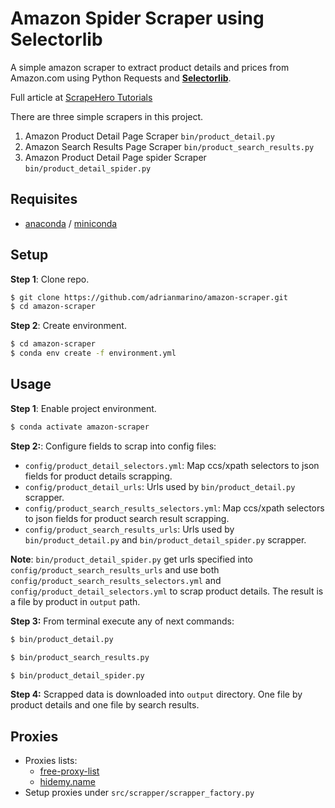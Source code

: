 # Amazon Spider Scraper using Selectorlib 

A simple amazon scraper to extract product details and prices from Amazon.com using Python Requests and **[Selectorlib](https://selectorlib.readthedocs.io/en/latest/)**. 

Full article at [ScrapeHero Tutorials](https://www.scrapehero.com/tutorial-how-to-scrape-amazon-product-details-using-python-and-selectorlib/)

There are three simple scrapers in this project. 
1. Amazon Product Detail Page Scraper `bin/product_detail.py`
1. Amazon Search Results Page Scraper `bin/product_search_results.py`
1. Amazon Product Detail Page spider Scraper `bin/product_detail_spider.py`

## Requisites

* [anaconda](https://www.anaconda.com/products/individual) / [miniconda](https://docs.conda.io/en/latest/miniconda.html)

## Setup

**Step 1**: Clone repo.

```bash
$ git clone https://github.com/adrianmarino/amazon-scraper.git
$ cd amazon-scraper
```

**Step 2**: Create environment.

```bash
$ cd amazon-scraper
$ conda env create -f environment.yml
```

## Usage

**Step 1**: Enable project environment.

```bash
$ conda activate amazon-scraper
```

**Step 2:**: Configure fields to scrap into config files:

* `config/product_detail_selectors.yml`: Map ccs/xpath selectors to json fields for product details scrapping.
* `config/product_detail_urls`: Urls used by `bin/product_detail.py` scrapper.
* `config/product_search_results_selectors.yml`: Map ccs/xpath selectors to json fields for product search result scrapping.
* `config/product_search_results_urls`: Urls used by `bin/product_detail.py` and `bin/product_detail_spider.py` scrapper.

**Note**: `bin/product_detail_spider.py` get urls specified into `config/product_search_results_urls` and use both `config/product_search_results_selectors.yml` and 
`config/product_detail_selectors.yml` to scrap product details. The result is a file by product in `output` path.

**Step 3:** From terminal execute any of next commands:

```bash
$ bin/product_detail.py
```

```bash
$ bin/product_search_results.py
```

```bash
$ bin/product_detail_spider.py
```

**Step 4:** Scrapped data is downloaded into `output` directory. One file by product details and one file by search results. 


## Proxies

* Proxies lists:
  * [free-proxy-list](https://free-proxy-list.net/)
  * [hidemy.name](https://hidemy.name/es/proxy-list/)
* Setup proxies under `src/scrapper/scrapper_factory.py`
